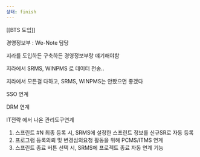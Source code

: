 ```yaml
---
상태: finish
---
```

  

[[BTS 도입]]

  

경영정보부 : We-Note 담당

지라를 도입하든 구축하든 경영정보부랑 얘기해야함

  

지라에서 SRMS, WINPMS 로 데이터 전송..

지라에서 모든걸 다하고, SRMS, WINPMS는 안봤으면 좋겠다

  

SSO 연계

DRM 연계

  

  

IT전략 에서 나온 관리도구연계

1. 스프린트 \#N 최종 등록 시, SRMS에 설정한 스프린트 정보를 신규SR로 자동 등록
2. 프로그램 등록의뢰 및 변경심의요청 활동을 위해 PCMS/ITMS 연계
3. 스프린트 종료 버튼 선택 시, SRMS에 프로젝트 종료 자동 연계 기능
